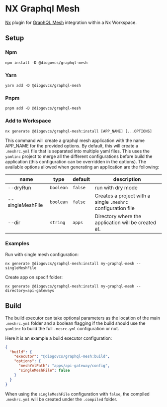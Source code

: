 # NX Graphql Mesh

[Nx](https://nx.dev) plugin for [GraphQL Mesh](https://www.graphql-mesh.com) integration within a Nx Workspace.

## Setup

### Npm

```shell
npm install -D @diogovcs/graphql-mesh
```

### Yarn

```shell
yarn add -D @diogovcs/graphql-mesh
```

### Pnpm

```shell
pnpm add -D @diogovcs/graphql-mesh
```

### Add to Workspace

```shell
nx generate @diogovcs/graphql-mesh:install [APP_NAME] [...OPTIONS]
```

This command will create a graphql mesh application with the name APP_NAME for the provided options. By default, this
will create a `.meshrc.yml` file that is separated into multiple yaml files. This uses the `yamlinc` project to merge all
the different configurations before build the application (this configuration can be overridden in the options). The
available options allowed when generating an application are the following:

| name             | type      | default | description                                                  |
|------------------|-----------|---------|--------------------------------------------------------------|
| --dryRun         | `boolean` | `false` | run with dry mode                                            |
| --singleMeshFile | `boolean` | `false` | Creates a project with a single `.meshrc` configuration file |
| --dir            | `string`  | `apps`  | Directory where the application will be created at.          |

### Examples

Run with single mesh configuration:

```shell
nx generate @diogovcs/graphql-mesh:install my-graphql-mesh --singleMeshFile
```

Create app on specif folder:

```shell
nx generate @diogovcs/graphql-mesh:install my-graphql-mesh --directory=api-gateways
```

## Build

The build executor can take optional parameters as the location of the main `.meshrc.yml` folder and a boolean flagging
if the build should use the `yamlinc` to build the full `.mesrc.yml` configuration or not.

Here it is an example a build executor configuration:

```json
{
  "build": {
    "executor": "@diogovcs/graphql-mesh:build",
    "options": {
      "meshYmlPath": "apps/api-gateway/config",
      "singleMeshFile": false
    }
  }
}
```

When using the `singleMeshFile` configuration with `false`, the compiled `.meshrc.yml` will be created under
the `.compiled` folder.
